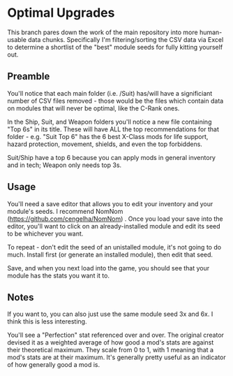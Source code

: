 # Optimal Upgrades

This branch pares down the work of the main repository into more human-usable
data chunks. Specifically I'm filtering/sorting the CSV data via Excel to determine
a shortlist of the "best" module seeds for fully kitting yourself out.

## Preamble

You'll notice that each main folder (i.e. /Suit) has/will have a significiant number
of CSV files removed - those would be the files which contain data on modules that will
never be optimal, like the C-Rank ones.

In the Ship, Suit, and Weapon folders you'll notice a new file containing "Top 6s" in its
title. These will have ALL the top recommendations for that folder - e.g. "Suit Top 6" has
the 6 best X-Class mods for life support, hazard protection, movement, shields, and even
the top forbiddens.

Suit/Ship have a top 6 because you can apply mods in general inventory and in tech; Weapon
only needs top 3s.

## Usage

You'll need a save editor that allows you to edit your inventory and your module's seeds.
I recommend NomNom (https://github.com/cengelha/NomNom) . Once you load your save into
the editor, you'll want to click on an already-installed module and edit its seed to be
whichever you want.

To repeat - don't edit the seed of an unistalled module, it's not going to do much. Install
first (or generate an installed module), then edit that seed.

Save, and when you next load into the game, you should see that your module has the stats
you want it to.

## Notes

If you want to, you can also just use the same module seed 3x and 6x. I think this is less interesting.

You'll see a "Perfection" stat referenced over and over. The original creator devised it
as a weighted average of how good a mod's stats are against their theoretical maximum. They
scale from 0 to 1, with 1 meaning that a mod's stats are at their maximum. It's generally
pretty useful as an indicator of how generally good a mod is.
